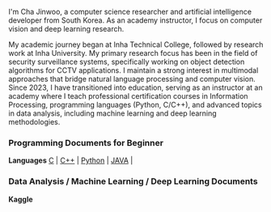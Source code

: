 I'm Cha Jinwoo, a computer science researcher and artificial intelligence developer from South Korea. As an academy instructor, I focus on computer vision and deep learning research.

My academic journey began at Inha Technical College, followed by research work at Inha University. My primary research focus has been in the field of security surveillance systems, specifically working on object detection algorithms for CCTV applications. I maintain a strong interest in multimodal approaches that bridge natural language processing and computer vision. Since 2023, I have transitioned into education, serving as an instructor at an academy where I teach professional certification courses in Information Processing, programming languages (Python, C/C++), and advanced topics in data analysis, including machine learning and deep learning methodologies.

### Programming Documents for Beginner

**Languages**
[C](2025-1-8-1) | [C++](2025-1-8-2) | [Python](2025-1-8-3) | [JAVA](2025-1-8-4) |

### Data Analysis  / Machine Learning / Deep Learning Documents

**Kaggle**







